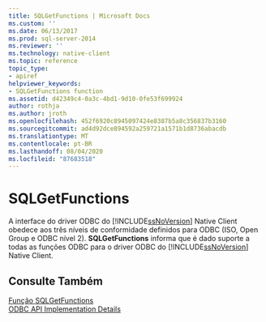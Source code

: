 ```yaml
---
title: SQLGetFunctions | Microsoft Docs
ms.custom: ''
ms.date: 06/13/2017
ms.prod: sql-server-2014
ms.reviewer: ''
ms.technology: native-client
ms.topic: reference
topic_type:
- apiref
helpviewer_keywords:
- SQLGetFunctions function
ms.assetid: d42349c4-0a3c-4bd1-9d10-0fe53f699924
author: rothja
ms.author: jroth
ms.openlocfilehash: 452f6920c8945097424e8387b5a8c356837b3160
ms.sourcegitcommit: ad4d92dce894592a259721a1571b1d8736abacdb
ms.translationtype: MT
ms.contentlocale: pt-BR
ms.lasthandoff: 08/04/2020
ms.locfileid: "87683518"
---
```

# <a name="sqlgetfunctions"></a>SQLGetFunctions
  A interface do driver ODBC do [!INCLUDE[ssNoVersion](../../includes/ssnoversion-md.md)] Native Client obedece aos três níveis de conformidade definidos para ODBC (ISO, Open Group e ODBC nível 2). **SQLGetFunctions** informa que é dado suporte a todas as funções ODBC para o driver ODBC do [!INCLUDE[ssNoVersion](../../includes/ssnoversion-md.md)] Native Client.  
  
## <a name="see-also"></a>Consulte Também  
 [Função SQLGetFunctions](https://go.microsoft.com/fwlink/?LinkId=59353)   
 [ODBC API Implementation Details](odbc-api-implementation-details.md)  
  
  
